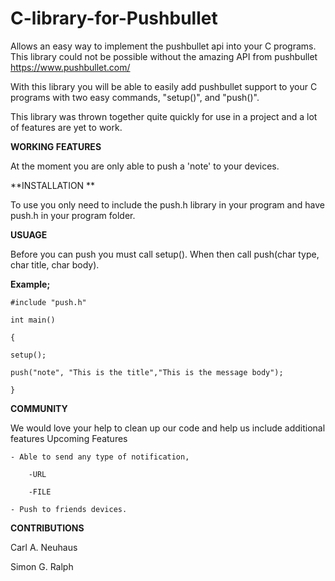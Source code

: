 C-library-for-Pushbullet
========================

Allows an easy way to implement the pushbullet api into your C programs.
This library could not be possible without the amazing API from pushbullet https://www.pushbullet.com/

With this library you will be able to easily add pushbullet support to your C programs with two easy commands, "setup()", and "push()".

This library was thrown together quite quickly for use in a project and a lot of features are yet to work. 

**WORKING FEATURES**

At the moment you are only able to push a 'note' to your devices.

**INSTALLATION **

To use you only need to include the push.h library in your program and have push.h in your program folder.

**USUAGE**

Before you can push you must call setup().
When then call push(char type, char title, char body). 

**Example;**

	#include "push.h"
	
	int main()

	{

	setup();

	push("note", "This is the title","This is the message body");
	
	}

**COMMUNITY**

We would love your help to clean up our code and help us include additional features
Upcoming Features

	- Able to send any type of notification,
	
		-URL
		
		-FILE
	
	- Push to friends devices.

**CONTRIBUTIONS**

Carl A. Neuhaus

Simon G. Ralph
